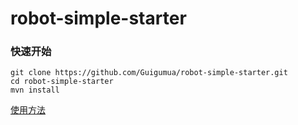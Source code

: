 # robot-simple-starter

### 快速开始

```shell
git clone https://github.com/Guigumua/robot-simple-starter.git
cd robot-simple-starter
mvn install
```

[使用方法](https://github.com/Guigumua/robot-simple-starter/tree/master/robot-simple-service)

